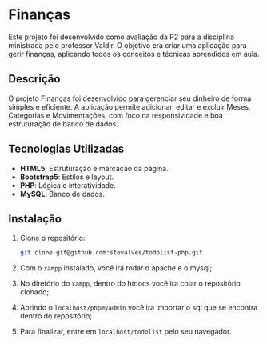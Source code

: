 # Finanças

Este projeto foi desenvolvido como avaliação da P2 para a disciplina ministrada pelo professor Valdir. O objetivo era criar uma aplicação para gerir finanças, aplicando todos os conceitos e técnicas aprendidos em aula.

## Descrição

O projeto Finanças foi desenvolvido para gerenciar seu dinheiro de forma simples e eficiente. A aplicação permite adicionar, editar e excluir Meses, Categorias e Movimentações, com foco na responsividade e boa estruturação de banco de dados.

## Tecnologias Utilizadas

- **HTML5**: Estruturação e marcação da página.
- **Bootstrap5**: Estilos e layout.
- **PHP**: Lógica e interatividade.
- **MySQL**: Banco de dados.

## Instalação

1. Clone o repositório:
   ```bash
   git clone git@github.com:stevalves/todolist-php.git

2. Com o `xampp` instalado, você irá rodar o apache e o mysql;

3. No diretório do `xampp`, dentro do htdocs você ira colar o repositório clonado;

4. Abrindo o `localhost/phpmyadmin` você ira importar o sql que se encontra dentro do repositório;

5. Para finalizar, entre em `localhost/todolist` pelo seu navegador.
